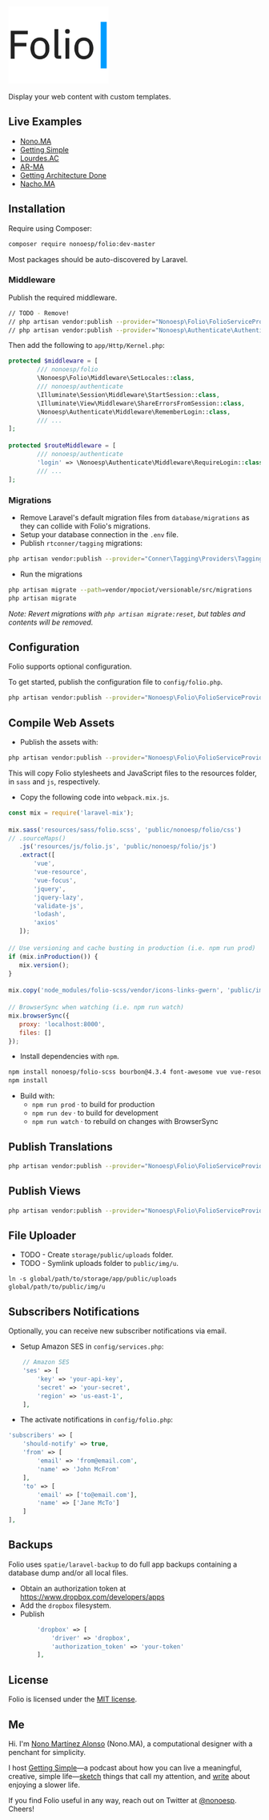<img src="assets/folio@2x.gif?reload2" alt="Folio for Laravel logo." width="200px">

Display your web content with custom templates.

## Live Examples

- [Nono.MA](https://nono.ma)
- [Getting Simple](https://gettingsimple.com)
- [Lourdes.AC](https://lourdes.ac)
- [AR-MA](https://ar-ma.net)
- [Getting Architecture Done](http://gettingarchitecturedone.com/writing)
- [Nacho.MA](https://nacho.ma)

## Installation

Require using Composer:

```bash
composer require nonoesp/folio:dev-master
```

Most packages should be auto-discovered by Laravel.

### Middleware

Publish the required middleware.

```bash
// TODO - Remove!
// php artisan vendor:publish --provider="Nonoesp\Folio\FolioServiceProvider" --tag=middleware
// php artisan vendor:publish --provider="Nonoesp\Authenticate\AuthenticateServiceProvider" --tag=middleware
```

Then add the following to `app/Http/Kernel.php`:

```php
protected $middleware = [
        /// nonoesp/folio
        \Nonoesp\Folio\Middleware\SetLocales::class,
        /// nonoesp/authenticate
        \Illuminate\Session\Middleware\StartSession::class,
        \Illuminate\View\Middleware\ShareErrorsFromSession::class,			
        \Nonoesp\Authenticate\Middleware\RememberLogin::class,        
        /// ...
];

protected $routeMiddleware = [
        /// nonoesp/authenticate
        'login' => \Nonoesp\Authenticate\Middleware\RequireLogin::class,
        /// ...
];
```

<!-- ### Sign in with Twitter

You need to publish the config file of `thujon/twitter` and add your Twitter credentials to `config/ttwitter.php`. (You can create a Twitter app at <https://apps.twitter.com/>.)

```bash
php artisan vendor:publish --provider="Thujohn\Twitter\TwitterServiceProvider"
``` -->

### Migrations

- Remove Laravel's default migration files from `database/migrations` as they can collide with Folio's migrations.
- Setup your database connection in the `.env` file.
- Publish `rtconner/tagging` migrations:

```bash
php artisan vendor:publish --provider="Conner\Tagging\Providers\TaggingServiceProvider"
```

- Run the migrations

```bash
php artisan migrate --path=vendor/mpociot/versionable/src/migrations
php artisan migrate
```

*Note: Revert migrations with `php artisan migrate:reset`, but tables and contents will be removed.*

## Configuration

Folio supports optional configuration.

To get started, publish the configuration file to `config/folio.php`.

```bash
php artisan vendor:publish --provider="Nonoesp\Folio\FolioServiceProvider" --tag=config
```

## Compile Web Assets

- Publish the assets with:

```bash
php artisan vendor:publish --provider="Nonoesp\Folio\FolioServiceProvider" --tag=dev-assets
```

This will copy Folio stylesheets and JavaScript files to the resources folder, in `sass` and `js`, respectively.

- Copy the following code into `webpack.mix.js`.

```javascript
const mix = require('laravel-mix');

mix.sass('resources/sass/folio.scss', 'public/nonoesp/folio/css')
// .sourceMaps()
   .js('resources/js/folio.js', 'public/nonoesp/folio/js')
   .extract([
       'vue',
       'vue-resource',
       'vue-focus',
       'jquery',
       'jquery-lazy',
       'validate-js',
       'lodash',
       'axios'
   ]);

// Use versioning and cache busting in production (i.e. npm run prod)
if (mix.inProduction()) {
   mix.version();
}

mix.copy('node_modules/folio-scss/vendor/icons-links-gwern', 'public/img/icons');

// BrowserSync when watching (i.e. npm run watch)
mix.browserSync({
   proxy: 'localhost:8000',
   files: []
});
```

- Install dependencies with `npm`.

```bash
npm install nonoesp/folio-scss bourbon@4.3.4 font-awesome vue vue-resource vue-focus lodash jquery validate-js vuedraggable
npm install
```

- Build with:
  - `npm run prod` · to build for production
  - `npm run dev` · to build for development
  - `npm run watch` · to rebuild on changes with BrowserSync

## Publish Translations

```bash
php artisan vendor:publish --provider="Nonoesp\Folio\FolioServiceProvider" --tag=lang
```

## Publish Views

```bash
php artisan vendor:publish --provider="Nonoesp\Folio\FolioServiceProvider" --tag=views
```

## File Uploader

- TODO - Create `storage/public/uploads` folder.
- TODO - Symlink uploads folder to `public/img/u`.

```
ln -s global/path/to/storage/app/public/uploads global/path/to/public/img/u
```

## Subscribers Notifications

Optionally, you can receive new subscriber notifications via email.

- Setup Amazon SES in `config/services.php`:

```php
	// Amazon SES
	'ses' => [
        'key' => 'your-api-key',
    	'secret' => 'your-secret',
    	'region' => 'us-east-1',
	],
```

- The activate notifications in `config/folio.php`:

```php
'subscribers' => [
    'should-notify' => true,
    'from' => [
        'email' => 'from@email.com',
        'name' => 'John McFrom'
    ],
    'to' => [
        'email' => ['to@email.com'],
        'name' => ['Jane McTo']
    ]
],
```

## Backups

Folio uses `spatie/laravel-backup` to do full app backups containing a database dump and/or all local files.

- Obtain an authorization token at https://www.dropbox.com/developers/apps
- Add the `dropbox` filesystem.
- Publish

```php
        'dropbox' => [
            'driver' => 'dropbox',
            'authorization_token' => 'your-token'
        ],
```

## License

Folio is licensed under the [MIT license](http://opensource.org/licenses/MIT).

## Me

Hi. I'm [Nono Martínez Alonso](https://nono.ma/about) (Nono.MA), a computational designer with a penchant for simplicity.

I host [Getting Simple](https://gettingsimple.com)—a podcast about how you can live a meaningful, creative, simple life—[sketch](https://sketch.nono.ma) things that call my attention, and [write](https://gettingsimple.com/writing) about enjoying a slower life.

If you find Folio useful in any way, reach out on Twitter at [@nonoesp](https://twitter.com/nonoesp). Cheers!
